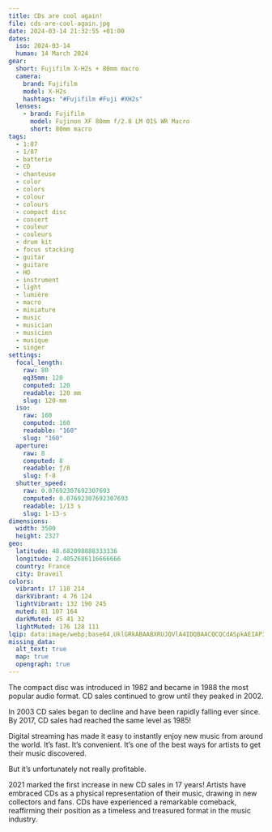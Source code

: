 ```yaml
---
title: CDs are cool again!
file: cds-are-cool-again.jpg
date: 2024-03-14 21:32:55 +01:00
dates:
  iso: 2024-03-14
  human: 14 March 2024
gear:
  short: Fujifilm X-H2s + 80mm macro
  camera:
    brand: Fujifilm
    model: X-H2s
    hashtags: "#Fujifilm #Fuji #XH2s"
  lenses:
    - brand: Fujifilm
      model: Fujinon XF 80mm f/2.8 LM OIS WR Macro
      short: 80mm macro
tags:
  - 1:87
  - 1/87
  - batterie
  - CD
  - chanteuse
  - color
  - colors
  - colour
  - colours
  - compact disc
  - concert
  - couleur
  - couleurs
  - drum kit
  - focus stacking
  - guitar
  - guitare
  - HO
  - instrument
  - light
  - lumière
  - macro
  - miniature
  - music
  - musician
  - musicien
  - musique
  - singer
settings:
  focal_length:
    raw: 80
    eq35mm: 120
    computed: 120
    readable: 120 mm
    slug: 120-mm
  iso:
    raw: 160
    computed: 160
    readable: "160"
    slug: "160"
  aperture:
    raw: 8
    computed: 8
    readable: ƒ/8
    slug: f-8
  shutter_speed:
    raw: 0.07692307692307693
    computed: 0.07692307692307693
    readable: 1/13 s
    slug: 1-13-s
dimensions:
  width: 3500
  height: 2327
geo:
  latitude: 48.682098888333336
  longitude: 2.4052686116666666
  country: France
  city: Draveil
colors:
  vibrant: 17 118 214
  darkVibrant: 4 76 124
  lightVibrant: 132 190 245
  muted: 81 107 164
  darkMuted: 45 41 32
  lightMuted: 176 128 111
lqip: data:image/webp;base64,UklGRkABAABXRUJQVlA4IDQBAACQCQCdASpkAEIAP3GuzF60raimqFqqcpAuCWYAziyPVbBFglgKokCA+A/IwUMI/8qh7MF/SciQdzaoVq4PbK9sa7FBIjepA5FuFp2HMyi8Fbw7LFOQAP7q5WsedWeO5gd7dK+iqxE0nhU0wlmf+sq5mnRpGc3fLLByWtr/imF0z/DnZ+0h8jB5Pxtx1tIOT1Xx2yQX8HwHFkJ7oNSIbo3zhpIvXTAGao4GSwR2bHV6Q8W8dxg3Wq7cN+/whyvfOvmnJfykBWR6hkcNlMdx2QB3M+cnofGJZTucxfqxN6NEugi+EAa2UlnHGEufkly3WMbfhj5Cekg3anq24XGBqPw+FWBNFoG86tw1K9ze1kRnB6nBKs5V9bB/2mfeJjwjCRi0evICOzKVyTBl/qgp4DoVZUAAAA==
missing_data:
  alt_text: true
  map: true
  opengraph: true
---
```


The compact disc was introduced in 1982 and became in 1988 the most popular audio format. CD sales continued to grow until they peaked in 2002.

In 2003 CD sales began to decline and have been rapidly falling ever since. By 2017, CD sales had reached the same level as 1985!

Digital streaming has made it easy to instantly enjoy new music from around the world. It’s fast. It’s convenient. It’s one of the best ways for artists to get their music discovered.

But it’s unfortunately not really profitable.

2021 marked the first increase in new CD sales in 17 years! Artists have embraced CDs as a physical representation of their music, drawing in new collectors and fans. CDs have experienced a remarkable comeback, reaffirming their position as a timeless and treasured format in the music industry.
